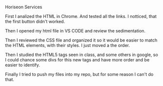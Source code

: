 Horiseon Services

First I analized the HTML in Chrome. And tested all the links. I notticed, 
that the first button didn't worked.

Then I opened my html file in VS CODE and review the sedimentation. 

Then I reviewed the CSS file and organized it so it would be easier to match
the HTML elements, with their styles. I just moved a the order. 

Then I studied the HTML5 tags seen in class, and some others in google,
so I could chance some divs for this new tags and have more order 
and be easier to identify.

Finally I tried to push my files into my repo, but for some reason I can't
do that.

